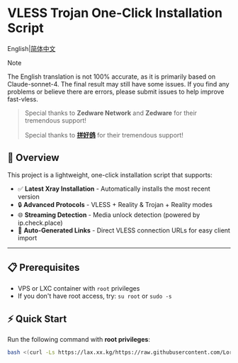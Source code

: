 # VLESS Trojan One-Click Installation Script

English|[简体中文](Readme.cn.md)

> [!Note]
> The English translation is not 100% accurate, as it is primarily based on Claude-sonnet-4. The final result may still have some issues. If you find any problems or believe there are errors, please submit issues to help improve fast-vless.

> Special thanks to **Zedware Network** and **Zedware** for their tremendous support!
> 
> Special thanks to **[拼好鸽](https://gelxc.cloud)** for their tremendous support!

## 🚀 Overview

This project is a lightweight, one-click installation script that supports:

- ✅ **Latest Xray Installation** - Automatically installs the most recent version
- 🔒 **Advanced Protocols** - VLESS + Reality & Trojan + Reality modes  
- 🌐 **Streaming Detection** - Media unlock detection (powered by ip.check.place)
- 🔗 **Auto-Generated Links** - Direct VLESS connection URLs for easy client import

---

## 📋 Prerequisites

- VPS or LXC container with `root` privileges
- If you don't have root access, try: `su root` or `sudo -s`

## ⚡ Quick Start

Run the following command with **root privileges**:

```bash
bash <(curl -Ls https://lax.xx.kg/https://raw.githubusercontent.com/Lorry-San/fast-vless/main/xrayvless.sh)
